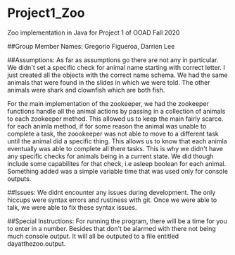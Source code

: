 # Project1_Zoo
Zoo implementation in Java for Project 1 of OOAD Fall 2020

##Group Member Names:
Gregorio Figueroa, Darrien Lee

##Assumptions: 
As far as assumptions go there are not any in 
particular. We didn't set a specific check for animal name 
starting with correct letter. I just created all the objects 
with the correct name schema. We had the same animals that 
were found in the slides in which we were told. The other 
animals were shark and clownfish which are both fish. 

For the main implementation of the zookeeper, we had the 
zookeeper functions handle all the animal actions by passing 
in a collection of animals to each zookeeper method. This 
allowed us to keep the main fairly scarce. for each animla method, 
if for some reason the animal was unable to complete a task, 
the zoookeeper was not able to move to a different task until 
the animal did a specific thing. This allows us to know that 
each animla eventually was able to complete all there tasks. 
This is why we didn't have any specific checks for animals
being in a current state. We did though include some capabilites
for that check, i.e asleep boolean for each animal. Something added was
a simple variable time that was used only for console outputs.


##Issues: 
We didnt encounter any issues during development. The only 
hiccups were syntax errors and rustiness with git. Once
we were able to talk, we were able to fix these syntax
issues. 


##Special Instructions: 
For running the program, there will be a 
time for you to enter in a number. Besides that don't be alarmed 
with there not being much console output. It will all be outputed to a file entitled
dayatthezoo.output. 